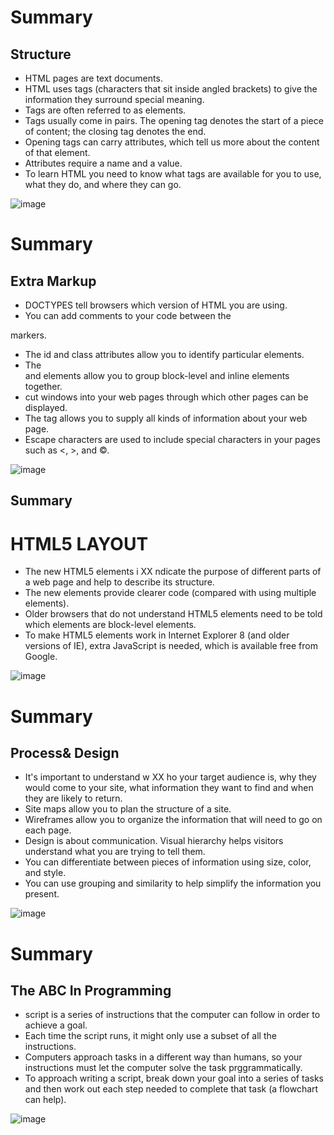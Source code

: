 # Summary 
## Structure 

* HTML pages are text documents.
* HTML uses tags (characters that sit inside angled
brackets) to give the information they surround special
meaning.
* Tags are often referred to as elements.
* Tags usually come in pairs. The opening tag denotes
the start of a piece of content; the closing tag denotes
the end.
* Opening tags can carry attributes, which tell us more
about the content of that element.
* Attributes require a name and a value.
* To learn HTML you need to know what tags are
available for you to use, what they do, and where they
can go.

![image](https://encrypted-tbn0.gstatic.com/images?q=tbn:ANd9GcS0ghZhvvXNDgKC2Gqh3npLdNuXyBvGyqxkxg&usqp=CAU.jpg)


# Summary
## Extra Markup 

* DOCTYPES tell browsers which version of HTML you
are using.
* You can add comments to your code between the
<!-- and --> markers.
* The id and class attributes allow you to identify
particular elements.
* The <div> and <span> elements allow you to group
block-level and inline elements together.
* <iframes> cut windows into your web pages through
which other pages can be displayed.
* The <meta> tag allows you to supply all kinds of
information about your web page.
* Escape characters are used to include special
characters in your pages such as <, >, and ©.


![image](https://encrypted-tbn0.gstatic.com/images?q=tbn:ANd9GcRxa09HKrFitCuBSNDCe50My7R0bS0ZYRJzyA&usqp=CAU.jpg)


## Summary
# HTML5 LAYOUT
* The new HTML5 elements i XX ndicate the purpose of
different parts of a web page and help to describe
its structure.
* The new elements provide clearer code (compared
with using multiple <div> elements).
* Older browsers that do not understand HTML5
elements need to be told which elements are
block-level elements.
* To make HTML5 elements work in Internet Explorer 8
(and older versions of IE), extra JavaScript is needed,
which is available free from Google.

![image](https://encrypted-tbn0.gstatic.com/images?q=tbn:ANd9GcQ3_eJx_JfssAvusnkJsQ37SFVLFb3F1iU7CA&usqp=CAU.jpg)



# Summary
## Process& Design

* It's important to understand w XX ho your target audience
is, why they would come to your site, what information
they want to find and when they are likely to return.
* Site maps allow you to plan the structure of a site.
* Wireframes allow you to organize the information that
will need to go on each page.
* Design is about communication. Visual hierarchy helps
visitors understand what you are trying to tell them.
* You can differentiate between pieces of information
using size, color, and style.
* You can use grouping and similarity to help simplify
the information you present.

![image](https://encrypted-tbn0.gstatic.com/images?q=tbn:ANd9GcTj-P2uUMCRpsXwLyoL7MDntkSVg5iG-uDYAw&usqp=CAU.jpg)

# Summary 
## The ABC In Programming 

* script is a series of instructions that the computer
can follow in order to achieve a goal.
* Each time the script runs, it might only use a subset of
all the instructions.
* Computers approach tasks in a different way than
humans, so your instructions must let the computer
solve the task prggrammatically.
* To approach writing a script, break down your goal into
a series of tasks and then work out each step needed
to complete that task (a flowchart can help).

![image](https://upload.wikimedia.org/wikipedia/commons/5/56/ABC_%282013%29_Dark_Grey.svg)
